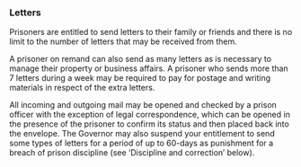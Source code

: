 ###  Letters

Prisoners are entitled to send letters to their family or friends and there is
no limit to the number of letters that may be received from them.

A prisoner on remand can also send as many letters as is necessary to manage
their property or business affairs. A prisoner who sends more than 7 letters
during a week may be required to pay for postage and writing materials in
respect of the extra letters.

All incoming and outgoing mail may be opened and checked by a prison officer
with the exception of legal correspondence, which can be opened in the
presence of the prisoner to confirm its status and then placed back into the
envelope. The Governor may also suspend your entitlement to send some types of
letters for a period of up to 60-days as punishment for a breach of prison
discipline (see ‘Discipline and correction’ below).
